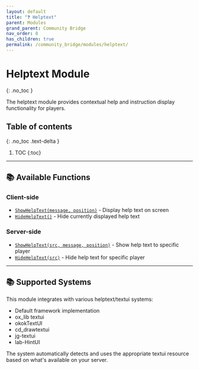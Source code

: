 ```yaml
---
layout: default
title: "❓ Helptext"
parent: Modules
grand_parent: Community Bridge
nav_order: 8
has_children: true
permalink: /community_bridge/modules/helptext/
---
```


# Helptext Module
{: .no_toc }

The helptext module provides contextual help and instruction display functionality for players.

## Table of contents
{: .no_toc .text-delta }

1. TOC
{:toc}

---

## 📚 Available Functions

### Client-side
- [`ShowHelpText(message, position)`](client/ShowHelpText.md) - Display help text on screen
- [`HideHelpText()`](client/HideHelpText.md) - Hide currently displayed help text

### Server-side
- [`ShowHelpText(src, message, position)`](server/ShowHelpText.md) - Show help text to specific player
- [`HideHelpText(src)`](server/HideHelpText.md) - Hide help text for specific player

---

## 📚 Supported Systems

This module integrates with various helptext/textui systems:
- Default framework implementation
- ox_lib textui
- okokTextUI
- cd_drawtextui
- jg-textui
- lab-HintUI

The system automatically detects and uses the appropriate textui resource based on what's available on your server.
